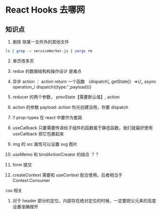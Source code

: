 # React Hooks 去哪网

## 知识点

1. 删除 除某一文件外的其他文件

```bash
ls | grep -v serviceWorker.js | xargs rm
```

2. 单页改多页

3. redux 的数据结构和操作设计 是难点

4. 异步 action ： action return 一个函数 （dispatch[, getState]）=>{/_ async operation_/ dispatch({type:'',payload})}

5. reducer 的两个参数， prevState【需要默认值】, action

6. action 的参数 payload: action 你光创建没用，你要 dispatch

7. !! prop-types 在 react 中要作为套路

8. useCallback 只要需要传递给子组件的函数属于静态函数，我们就最好使用 useCallback 把它包裹起来

9. img 的 src 属性可以设置 svg 图片

10. useMemo 和 bindActionCreator 的结合 ？？

11. form 提交

12. createContext 需要和 useContext 配合使用，后者相当于 Context.Consumer

css 相关

1. 对于 header 部分的定位，内部存在绝对定位的时候，一定要把父元素的高度设置准确撑开
